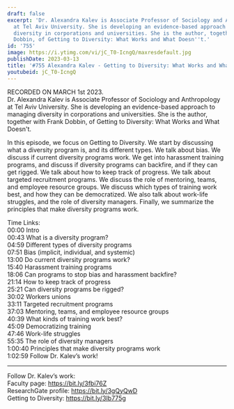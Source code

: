 ```yaml
---
draft: false
excerpt: 'Dr. Alexandra Kalev is Associate Professor of Sociology and Anthropology
  at Tel Aviv University. She is developing an evidence-based approach to managing
  diversity in corporations and universities. She is the author, together with Frank
  Dobbin, of Getting to Diversity: What Works and What Doesn''t.'
id: '755'
image: https://i.ytimg.com/vi/jC_T0-IcngQ/maxresdefault.jpg
publishDate: 2023-03-13
title: '#755 Alexandra Kalev - Getting to Diversity: What Works and What Doesn''t'
youtubeid: jC_T0-IcngQ
---
```

RECORDED ON MARCH 1st 2023.  
Dr. Alexandra Kalev is Associate Professor of Sociology and Anthropology at Tel Aviv University. She is developing an evidence-based approach to managing diversity in corporations and universities. She is the author, together with Frank Dobbin, of Getting to Diversity: What Works and What Doesn't.

In this episode, we focus on Getting to Diversity. We start by discussing what a diversity program is, and its different types. We talk about bias. We discuss if current diversity programs work. We get into harassment training programs, and discuss if diversity programs can backfire, and if they can get rigged. We talk about how to keep track of progress. We talk about targeted recruitment programs. We discuss the role of mentoring, teams, and employee resource groups. We discuss which types of training work best, and how they can be democratized. We also talk about work-life struggles, and the role of diversity managers. Finally, we summarize the principles that make diversity programs work.

Time Links:  
00:00 Intro  
00:43  What is a diversity program?  
04:59  Different types of diversity programs  
07:51  Bias (implicit, individual, and systemic)  
13:00  Do current diversity programs work?  
15:40  Harassment training programs  
18:06  Can programs to stop bias and harassment backfire?  
21:14  How to keep track of progress  
25:21  Can diversity programs be rigged?  
30:02  Workers unions  
33:11  Targeted recruitment programs  
37:03  Mentoring, teams, and employee resource groups  
40:39  What kinds of training work best?  
45:09  Democratizing training  
47:46  Work-life struggles  
55:35  The role of diversity managers  
1:00:40  Principles that make diversity programs work  
1:02:59  Follow Dr. Kalev’s work!

---

Follow Dr. Kalev’s work:  
Faculty page: https://bit.ly/3fbi76Z  
ResearchGate profile: https://bit.ly/3gQyQwD  
Getting to Diversity: https://bit.ly/3Ib775g
